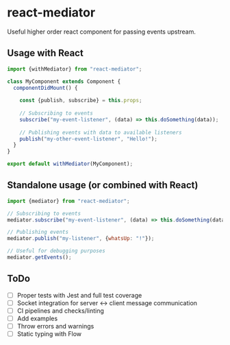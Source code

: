 # react-mediator
Useful higher order react component for passing events upstream.

## Usage with React
```javascript
import {withMediator} from "react-mediator";

class MyComponent extends Component {
  componentDidMount() {
  
    const {publish, subscribe} = this.props;
  
    // Subscribing to events
    subscribe("my-event-listener", (data) => this.doSomething(data));
    
    // Publishing events with data to available listeners
    publish("my-other-event-listener", "Hello!");
  }
}

export default withMediator(MyComponent);
```

## Standalone usage (or combined with React)
```javascript
import {mediator} from "react-mediator";

// Subscribing to events
mediator.subscribe("my-event-listener", (data) => this.doSomething(data));

// Publishing events
mediator.publish("my-listener", {whatsUp: "!"});

// Useful for debugging purposes
mediator.getEvents();

```

## ToDo
- [ ] Proper tests with Jest and full test coverage
- [ ] Socket integration for server <-> client message communication
- [ ] CI pipelines and checks/linting
- [ ] Add examples
- [ ] Throw errors and warnings
- [ ] Static typing with Flow
